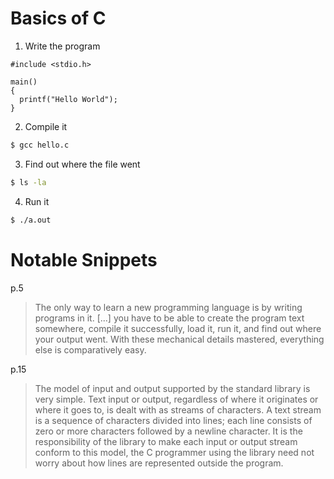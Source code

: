 # Basics of C

1. Write the program
```
#include <stdio.h>

main() 
{
  printf("Hello World");
}
```

2. Compile it
```zsh
$ gcc hello.c
```

3. Find out where the file went
```zsh
$ ls -la
```

4. Run it
```zsh
$ ./a.out
```

# Notable Snippets

p.5

> The only way to learn a new programming language is by writing programs in it.
[...] you have to be able to create the program text somewhere, compile it
successfully, load it, run it, and find out where your output went. With these
mechanical details mastered, everything else is comparatively easy.

p.15

> The model of input and output supported by the standard library is very
simple. Text input or output, regardless of where it originates or where it goes
to, is dealt with as streams of characters. A text stream is a sequence of
characters divided into lines; each line consists of zero or more characters
followed by a newline character. It is the responsibility of the library to make
each input or output stream conform to this model, the C programmer using the
library need not worry about how lines are represented outside the program.